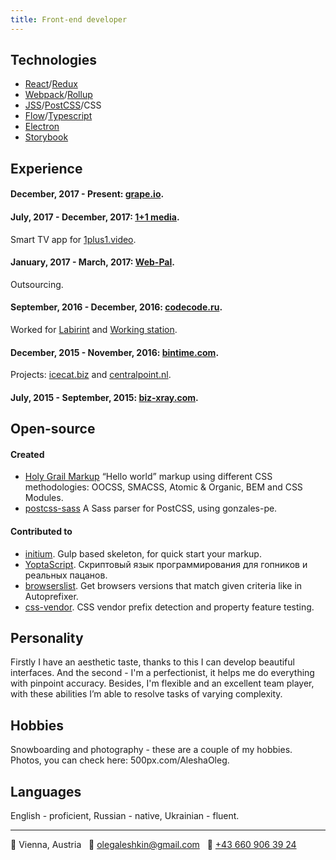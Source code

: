 ```yaml
---
title: Front-end developer
---
```

## Technologies
* [React](https://facebook.github.io/react/)/[Redux](http://redux.js.org/docs/introduction/)
* [Webpack](https://webpack.github.io/)/[Rollup](https://rollupjs.org/)
* [JSS](https://cssinjs.org/)/[PostCSS](http://postcss.org/)/CSS
* [Flow](https://flow.org/)/[Typescript](https://www.typescriptlang.org/)
* [Electron](https://electronjs.org/)
* [Storybook](https://storybook.js.org/)


## Experience

#### December, 2017 - Present: [grape.io](https://grape.io).
#### July, 2017 - December, 2017: [1+1 media](https://media.1plus1.ua/).
Smart TV app for [1plus1.video](https://1plus1.video/).
#### January, 2017 - March, 2017: [Web-Pal](http://web-pal.com/).
Outsourcing.
#### September, 2016 - December, 2016: [codecode.ru](http://codecode.ru/).
Worked for [Labirint](http://labirint.ru/) and [Working station](http://coworkstation.ru/).
#### December, 2015 - November, 2016: [bintime.com](http://bintime.com/).
Projects: [icecat.biz](http://icecat.biz/) and [centralpoint.nl](http://centralpoint.nl/).
#### July, 2015 - September, 2015: [biz-xray.com](https://www.linkedin.com/company/biz-xray/about/).


## Open-source

#### Created
- [Holy Grail Markup](https://github.com/AleshaOleg/holy-grail-markup) “Hello world” markup using different CSS methodologies: OOCSS, SMACSS, Atomic & Organic, BEM and CSS Modules.
- [postcss-sass](https://github.com/AleshaOleg/postcss-sass) A Sass parser for PostCSS, using gonzales-pe.

#### Contributed to
- [initium](https://github.com/straykov/initium). Gulp based skeleton, for quick start your markup.
- [YoptaScript](https://github.com/samgozman/YoptaScript). Скриптовый язык программирования для гопников и реальных пацанов.
- [browserslist](https://github.com/ai/browserslist). Get browsers versions that match given criteria like in Autoprefixer.
- [css-vendor](https://github.com/cssinjs/css-vendor). CSS vendor prefix detection and property feature testing.


## Personality
Firstly I have an aesthetic taste, thanks to this I can develop beautiful interfaces. And the second - I'm a perfectionist, it helps me do everything with pinpoint accuracy. Besides, I'm flexible and an excellent team player, with these abilities I’m able to resolve tasks of varying complexity.


## Hobbies
Snowboarding and photography -  these are a couple of my hobbies. Photos, you can check here: 500px.com/AleshaOleg.


## Languages
English - proficient, Russian - native, Ukrainian - fluent.

---
📍 Vienna, Austria&nbsp;&nbsp;&nbsp;📧 [olegaleshkin@gmail.com](mailto:olegaleshkin@gmail.com)&nbsp;&nbsp;&nbsp;📱 [+43 660 906 39 24](tel:+436609063924)
